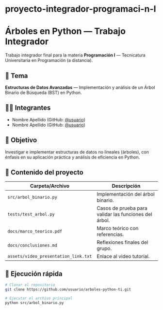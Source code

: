 # proyecto-integrador-programaci-n-I

# Árboles en Python — Trabajo Integrador

Trabajo integrador final para la materia **Programación I** — Tecnicatura Universitaria en Programación (a distancia).

## 📌 Tema
**Estructuras de Datos Avanzadas** — Implementación y análisis de un Árbol Binario de Búsqueda (BST) en Python.

## 👨‍💻 Integrantes
- Nombre Apellido (GitHub: [@usuario](https://github.com/usuario))
- Nombre Apellido (GitHub: [@usuario](https://github.com/usuario))

## 🎯 Objetivo
Investigar e implementar estructuras de datos no lineales (árboles), con énfasis en su aplicación práctica y análisis de eficiencia en Python.

## 📖 Contenido del proyecto

| Carpeta/Archivo     | Descripción |
|---------------------|-------------|
| `src/arbol_binario.py` | Implementación del árbol binario. |
| `tests/test_arbol.py` | Casos de prueba para validar las funciones del árbol. |
| `docs/marco_teorico.pdf` | Marco teórico con referencias. |
| `docs/conclusiones.md` | Reflexiones finales del grupo. |
| `assets/video_presentation_link.txt` | Enlace al video tutorial. |

## 🧪 Ejecución rápida

```bash
# Clonar el repositorio
git clone https://github.com/usuario/arboles-python-ti.git

# Ejecutar el archivo principal
python src/arbol_binario.py
